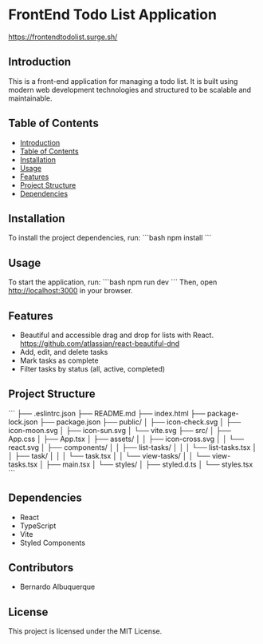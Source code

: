# FrontEnd Todo List Application

https://frontendtodolist.surge.sh/

## Introduction
This is a front-end application for managing a todo list. It is built using modern web development technologies and structured to be scalable and maintainable.

## Table of Contents
- [Introduction](#introduction)
- [Table of Contents](#table-of-contents)
- [Installation](#installation)
- [Usage](#usage)
- [Features](#features)
- [Project Structure](#project-structure)
- [Dependencies](#dependencies)

## Installation
To install the project dependencies, run:
\`\`\`bash
npm install
\`\`\`

## Usage
To start the application, run:
\`\`\`bash
npm run dev
\`\`\`
Then, open [http://localhost:3000](http://localhost:3000) in your browser.

## Features
- Beautiful and accessible drag and drop for lists with React. https://github.com/atlassian/react-beautiful-dnd
- Add, edit, and delete tasks
- Mark tasks as complete
- Filter tasks by status (all, active, completed)

## Project Structure
\`\`\`
├── .eslintrc.json
├── README.md
├── index.html
├── package-lock.json
├── package.json
├── public/
│   ├── icon-check.svg
│   ├── icon-moon.svg
│   ├── icon-sun.svg
│   └── vite.svg
├── src/
│   ├── App.css
│   ├── App.tsx
│   ├── assets/
│   │   ├── icon-cross.svg
│   │   └── react.svg
│   ├── components/
│   │   ├── list-tasks/
│   │   │   └── list-tasks.tsx
│   │   ├── task/
│   │   │   └── task.tsx
│   │   └── view-tasks/
│   │       └── view-tasks.tsx
│   ├── main.tsx
│   └── styles/
│       ├── styled.d.ts
│       └── styles.tsx
\`\`\`

## Dependencies
- React
- TypeScript
- Vite
- Styled Components

## Contributors
- Bernardo Albuquerque

## License
This project is licensed under the MIT License.

